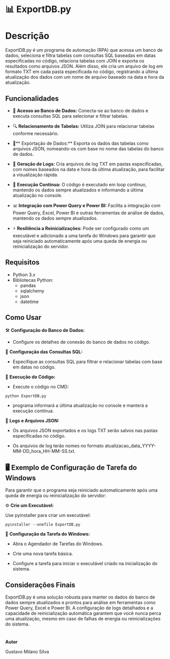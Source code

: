 # 📊 ExportDB.py

# Descrição

ExportDB.py é um programa de automação (RPA) que acessa um banco de dados, seleciona e filtra tabelas com consultas SQL baseadas em datas especificadas no código, relaciona tabelas com JOIN e exporta os resultados como arquivos JSON. Além disso, ele cria um arquivo de log em formato TXT em cada pasta especificada no código, registrando a última atualização dos dados com um nome de arquivo baseado na data e hora da atualização.

## Funcionalidades
- 🔗 **Acesso ao Banco de Dados:** Conecta-se ao banco de dados e executa consultas SQL para selecionar e filtrar tabelas.

- 🔍 **Relacionamento de Tabelas:** Utiliza JOIN para relacionar tabelas conforme necessário.

- 💾** Exportação de Dados:** Exporta os dados das tabelas como arquivos JSON, nomeando-os com base no nome das tabelas do banco de dados.

- 📝 **Geração de Logs:** Cria arquivos de log TXT em pastas especificadas, com nomes baseados na data e hora da última atualização, para facilitar a visualização rápida.

- 🔄 **Execução Contínua:** O código é executado em loop contínuo, mantendo os dados sempre atualizados e informando a última atualização no console.

- 📊 **Integração com Power Query e Power BI:** Facilita a integração com Power Query, Excel, Power BI e outras ferramentas de análise de dados, mantendo os dados sempre atualizados.

- ⚡ **Resiliência a Reinicializações:** Pode ser configurado como um executável e adicionado a uma tarefa do Windows para garantir que seja reiniciado automaticamente após uma queda de energia ou reinicialização do servidor.

## Requisitos
- Python 3.x
- Bibliotecas Python:
    - pandas
    - sqlalchemy
    - json
    - datetime

## Como Usar
🛠️ **Configuração do Banco de Dados:**
- Configure os detalhes de conexão do banco de dados no código.

🔧 **Configuração das Consultas SQL:**
- Especifique as consultas SQL para filtrar e relacionar tabelas com base em datas no código.

🚀 **Execução do Código:**

- Execute o código no CMD:
 
 ```
 python ExportDB.py
 ```
-  programa informará a última atualização no console e manterá a execução contínua.

📂 **Logs e Arquivos JSON:**

- Os arquivos JSON exportados e os logs TXT serão salvos nas pastas especificadas no código.

- Os arquivos de log terão nomes no formato atualizacao_data_YYYY-MM-DD_hora_HH-MM-SS.txt.

## 🖥️ Exemplo de Configuração de Tarefa do Windows
Para garantir que o programa seja reiniciado automaticamente após uma queda de energia ou reinicialização do servidor:

⚙️ **Crie um Executável:**

Use pyinstaller para criar um executável:

```
pyinstaller --onefile ExportDB.py
```

📅 **Configuração da Tarefa do Windows:**

- Abra o Agendador de Tarefas do Windows.

- Crie uma nova tarefa básica.

- Configure a tarefa para iniciar o executável criado na inicialização do sistema.

## Considerações Finais
ExportDB.py é uma solução robusta para manter os dados do banco de dados sempre atualizados e prontos para análise em ferramentas como Power Query, Excel e Power BI. A configuração de logs detalhados e a capacidade de reinicialização automática garantem que você nunca perca uma atualização, mesmo em caso de falhas de energia ou reinicializações do sistema.
#

**Autor**

Gustavo Milano Silva